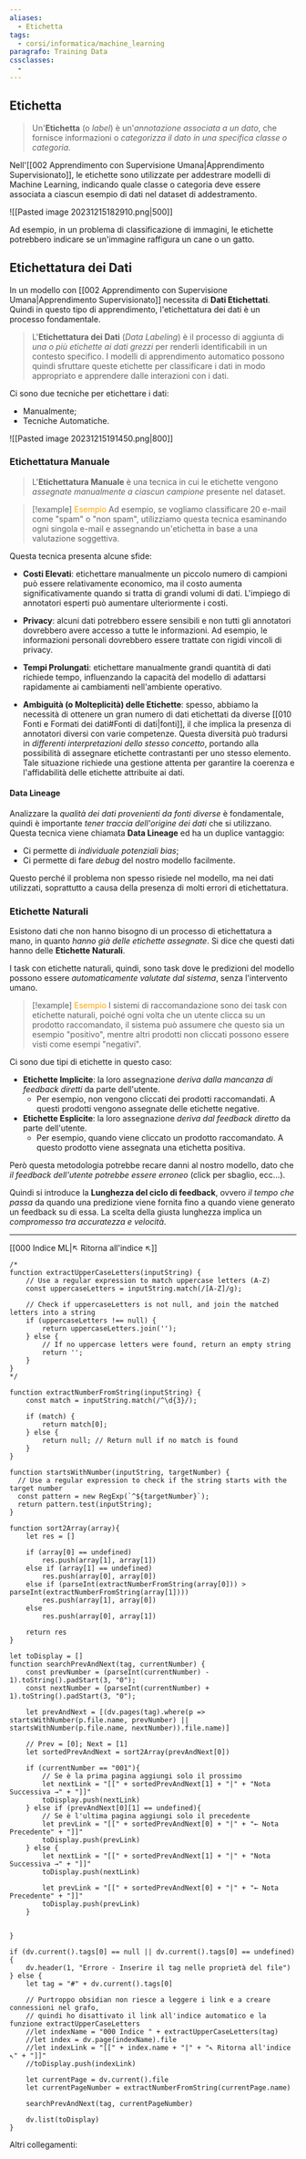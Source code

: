 ```yaml
---
aliases:
  - Etichetta
tags:
  - corsi/informatica/machine_learning
paragrafo: Training Data
cssclasses:
  - 
---
```

## Etichetta
>Un'**Etichetta** (o *label*) è un'*annotazione associata a un dato*, che fornisce informazioni o *categorizza il dato in una specifica classe o categoria*. 

Nell'[[002 Apprendimento con Supervisione Umana|Apprendimento Supervisionato]], le etichette sono utilizzate per addestrare modelli di Machine Learning, indicando quale classe o categoria deve essere associata a ciascun esempio di dati nel dataset di addestramento.

![[Pasted image 20231215182910.png|500]]

Ad esempio, in un problema di classificazione di immagini, le etichette potrebbero indicare se un'immagine raffigura un cane o un gatto.

## Etichettatura dei Dati
In un modello con [[002 Apprendimento con Supervisione Umana|Apprendimento Supervisionato]] necessita di **Dati Etichettati**. Quindi in questo tipo di apprendimento, l'etichettatura dei dati è un processo fondamentale.

>L'**Etichettatura dei Dati** (*Data Labeling*) è il processo di aggiunta di *una o più etichette ai dati grezzi* per renderli identificabili in un contesto specifico. I modelli di apprendimento automatico possono quindi sfruttare queste etichette per classificare i dati in modo appropriato e apprendere dalle interazioni con i dati.

Ci sono due tecniche per etichettare i dati:
- Manualmente;
- Tecniche Automatiche.

![[Pasted image 20231215191450.png|800]]

### Etichettatura Manuale
>L'**Etichettatura Manuale** è una tecnica in cui le etichette vengono *assegnate manualmente a ciascun campione* presente nel dataset.

> [!example] <font color="orange">Esempio</font>
>Ad esempio, se vogliamo classificare 20 e-mail come "spam" o "non spam", utilizziamo questa tecnica esaminando ogni singola e-mail e assegnando un'etichetta in base a una valutazione soggettiva.

Questa tecnica presenta alcune sfide:
- **Costi Elevati**: etichettare manualmente un piccolo numero di campioni può essere relativamente economico, ma il costo aumenta significativamente quando si tratta di grandi volumi di dati. L'impiego di annotatori esperti può aumentare ulteriormente i costi.

- **Privacy**: alcuni dati potrebbero essere sensibili e non tutti gli annotatori dovrebbero avere accesso a tutte le informazioni. Ad esempio, le informazioni personali dovrebbero essere trattate con rigidi vincoli di privacy.

- **Tempi Prolungati**: etichettare manualmente grandi quantità di dati richiede tempo, influenzando la capacità del modello di adattarsi rapidamente ai cambiamenti nell'ambiente operativo.

- **Ambiguità (o Molteplicità) delle Etichette**: spesso, abbiamo la necessità di ottenere un gran numero di dati etichettati da diverse [[010 Fonti e Formati dei dati#Fonti di dati|fonti]], il che implica la presenza di annotatori diversi con varie competenze. Questa diversità può tradursi in *differenti interpretazioni dello stesso concetto*, portando alla possibilità di assegnare etichette contrastanti per uno stesso elemento. Tale situazione richiede una gestione attenta per garantire la coerenza e l'affidabilità delle etichette attribuite ai dati.

#### Data Lineage
Analizzare la *qualità dei dati provenienti da fonti diverse* è fondamentale, quindi è importante *tener traccia dell'origine dei dati* che si utilizzano. Questa tecnica viene chiamata **Data Lineage** ed ha un duplice vantaggio:
- Ci permette di *individuale potenziali bias*;
- Ci permette di fare *debug* del nostro modello facilmente.

Questo perché il problema non spesso risiede nel modello, ma nei dati utilizzati, soprattutto a causa della presenza di molti errori di etichettatura.

### Etichette Naturali
Esistono dati che non hanno bisogno di un processo di etichettatura a mano, in quanto *hanno già delle etichette assegnate*. Si dice che questi dati hanno delle **Etichette Naturali**.

I task con etichette naturali, quindi, sono task dove le predizioni del modello possono essere *automaticamente valutate dal sistema*, senza l'intervento umano.

> [!example] <font color="orange">Esempio</font>
>I sistemi di raccomandazione sono dei task con etichette naturali, poiché ogni volta che un utente clicca su un prodotto raccomandato, il sistema può assumere che questo sia un esempio "positivo", mentre altri prodotti non cliccati possono essere visti come esempi "negativi".

Ci sono due tipi di etichette in questo caso: 
- **Etichette Implicite**: la loro assegnazione *deriva dalla mancanza di feedback diretti* da parte dell'utente.
	- Per esempio, non vengono cliccati dei prodotti raccomandati. A questi prodotti vengono assegnate delle etichette negative.
- **Etichette Esplicite**: la loro assegnazione *deriva dal feedback diretto* da parte dell'utente.
	- Per esempio, quando viene cliccato un prodotto raccomandato. A questo prodotto viene assegnata una etichetta positiva.

Però questa metodologia potrebbe recare danni al nostro modello, dato che *il feedback dell'utente potrebbe essere erroneo* (click per sbaglio, ecc...).

Quindi si introduce la **Lunghezza del ciclo di feedback**, ovvero *il tempo che passa* da quando una predizione viene fornita fino a quando viene generato un feedback su di essa. La scelta della giusta lunghezza implica un *compromesso tra accuratezza e velocità*.

___
[[000 Indice ML|↖ Ritorna all'indice ↖]]

```dataviewjs
/*
function extractUpperCaseLetters(inputString) {
	// Use a regular expression to match uppercase letters (A-Z)
	const uppercaseLetters = inputString.match(/[A-Z]/g);
	
	// Check if uppercaseLetters is not null, and join the matched letters into a string
	if (uppercaseLetters !== null) {
		return uppercaseLetters.join('');
	} else {
	    // If no uppercase letters were found, return an empty string
	    return '';
	}
}
*/

function extractNumberFromString(inputString) {
	const match = inputString.match(/^\d{3}/);
	
	if (match) {
		return match[0];
	} else {
		return null; // Return null if no match is found
	}
}

function startsWithNumber(inputString, targetNumber) {
  // Use a regular expression to check if the string starts with the target number
  const pattern = new RegExp(`^${targetNumber}`);
  return pattern.test(inputString);
}

function sort2Array(array){
	let res = []
	
	if (array[0] == undefined)
		res.push(array[1], array[1])
	else if (array[1] == undefined)
		res.push(array[0], array[0])
	else if (parseInt(extractNumberFromString(array[0])) > parseInt(extractNumberFromString(array[1])))
		res.push(array[1], array[0])
	else
		res.push(array[0], array[1])
	
	return res
}

let toDisplay = []
function searchPrevAndNext(tag, currentNumber) {
	const prevNumber = (parseInt(currentNumber) - 1).toString().padStart(3, "0");
	const nextNumber = (parseInt(currentNumber) + 1).toString().padStart(3, "0");
	
	let prevAndNext = [(dv.pages(tag).where(p => startsWithNumber(p.file.name, prevNumber) || startsWithNumber(p.file.name, nextNumber)).file.name)]
	
	// Prev = [0]; Next = [1]
	let sortedPrevAndNext = sort2Array(prevAndNext[0])
	
	if (currentNumber == "001"){ 
		// Se è la prima pagina aggiungi solo il prossimo
		let nextLink = "[[" + sortedPrevAndNext[1] + "|" + "Nota Successiva →" + "]]"
		toDisplay.push(nextLink)
	} else if (prevAndNext[0][1] == undefined){
		// Se è l'ultima pagina aggiungi solo il precedente
		let prevLink = "[[" + sortedPrevAndNext[0] + "|" + "← Nota Precedente" + "]]"
		toDisplay.push(prevLink)
	} else {
		let nextLink = "[[" + sortedPrevAndNext[1] + "|" + "Nota Successiva →" + "]]"
		toDisplay.push(nextLink)
		
		let prevLink = "[[" + sortedPrevAndNext[0] + "|" + "← Nota Precedente" + "]]"
		toDisplay.push(prevLink)
	}
	
	
}

if (dv.current().tags[0] == null || dv.current().tags[0] == undefined){
	dv.header(1, "Errore - Inserire il tag nelle proprietà del file")
} else {
	let tag = "#" + dv.current().tags[0]

	// Purtroppo obsidian non riesce a leggere i link e a creare connessioni nel grafo,
	// quindi ho disattivato il link all'indice automatico e la funzione extractUpperCaseLetters
	//let indexName = "000 Indice " + extractUpperCaseLetters(tag)
	//let index = dv.page(indexName).file
	//let indexLink = "[[" + index.name + "|" + "↖ Ritorna all'indice ↖" + "]]"
	//toDisplay.push(indexLink)
	
	let currentPage = dv.current().file
	let currentPageNumber = extractNumberFromString(currentPage.name)
	
	searchPrevAndNext(tag, currentPageNumber)
	
	dv.list(toDisplay)
}
```

Altri collegamenti: 